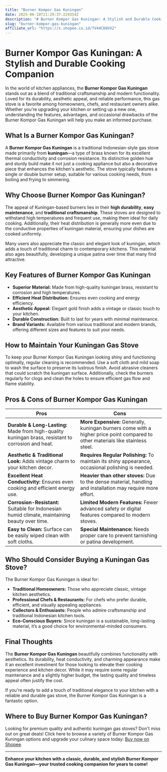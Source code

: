 ```yaml
---
title: "Burner Kompor Gas Kuningan"
date: 2025-06-10T21:29:37.229354Z
description: "# Burner Kompor Gas Kuningan: A Stylish and Durable Cooking Companion..."
slug: "burner-kompor-gas-kuningan"
affiliate_url: "https://s.shopee.co.id/7V44C68VX2"
---
```

# Burner Kompor Gas Kuningan: A Stylish and Durable Cooking Companion

In the world of kitchen appliances, the **Burner Kompor Gas Kuningan** stands out as a blend of traditional craftsmanship and modern functionality. Loved for its durability, aesthetic appeal, and reliable performance, this gas stove is a favorite among homeowners, chefs, and restaurant owners alike. Whether you're upgrading your kitchen or setting up a new one, understanding the features, advantages, and occasional drawbacks of the Burner Kompor Gas Kuningan will help you make an informed purchase.

## What Is a Burner Kompor Gas Kuningan?

A **Burner Kompor Gas Kuningan** is a traditional Indonesian-style gas stove made primarily from **kuningan**—a type of brass known for its excellent thermal conductivity and corrosion resistance. Its distinctive golden hue and sturdy build make it not just a cooking appliance but also a decorative piece that enhances the kitchen's aesthetic. The stove typically features a single or double burner setup, suitable for various cooking needs, from boiling and frying to simmering.

## Why Choose Burner Kompor Gas Kuningan?

The appeal of Kuningan-based burners lies in their **high durability**, **easy maintenance**, and **traditional craftsmanship**. These stoves are designed to withstand high temperatures and frequent use, making them ideal for daily cooking. Additionally, their heat distribution is generally more even due to the conductive properties of kuningan material, ensuring your dishes are cooked uniformly.

Many users also appreciate the classic and elegant look of kuningan, which adds a touch of traditional charm to contemporary kitchens. This material also ages beautifully, developing a unique patina over time that many find attractive.

## Key Features of Burner Kompor Gas Kuningan

- **Superior Material:** Made from high-quality kuningan brass, resistant to corrosion and high temperatures.
- **Efficient Heat Distribution:** Ensures even cooking and energy efficiency.
- **Aesthetic Appeal:** Elegant gold finish adds a vintage or classic touch to your kitchen.
- **Durable Construction:** Built to last for years with minimal maintenance.
- **Brand Variants:** Available from various traditional and modern brands, offering different sizes and features to suit your needs.

## How to Maintain Your Kuningan Gas Stove

To keep your Burner Kompor Gas Kuningan looking shiny and functioning optimally, regular cleaning is recommended. Use a soft cloth and mild soap to wash the surface to preserve its lustrous finish. Avoid abrasive cleaners that could scratch the kuningan surface. Additionally, check the burners regularly for clogs and clean the holes to ensure efficient gas flow and flame stability.

## Pros & Cons of Burner Kompor Gas Kuningan

| Pros | Cons |
| --- | --- |
| **Durable & Long-Lasting:** Made from high-quality kuningan brass, resistant to corrosion and heat. | **More Expensive:** Generally, kuningan burners come with a higher price point compared to other materials like stainless steel. |
| **Aesthetic & Traditional Look:** Adds vintage charm to your kitchen decor. | **Requires Regular Polishing:** To maintain its shiny appearance, occasional polishing is needed. |
| **Excellent Heat Conductivity:** Ensures even cooking and efficient energy use. | **Heavier than other stoves:** Due to the dense material, handling and installation may require more effort. |
| **Corrosion-Resistant:** Suitable for Indonesian humid climate, maintaining beauty over time. | **Limited Modern Features:** Fewer advanced safety or digital features compared to modern stoves. |
| **Easy to Clean:** Surface can be easily wiped clean with soft cloths. | **Special Maintenance:** Needs proper care to prevent tarnishing or patina development. |

## Who Should Consider Buying a Kuningan Gas Stove?

The Burner Kompor Gas Kuningan is ideal for:

- **Traditional Homeowners:** Those who appreciate classic, vintage kitchen aesthetics.
- **Professional Chefs & Restaurants:** For chefs who prefer durable, efficient, and visually appealing appliances.
- **Collectors & Enthusiasts:** People who admire craftsmanship and traditional Indonesian kitchen tools.
- **Eco-Conscious Buyers:** Since kuningan is a sustainable, long-lasting material, it’s a good choice for environmental-minded consumers.

## Final Thoughts

The **Burner Kompor Gas Kuningan** beautifully combines functionality with aesthetics. Its durability, heat conductivity, and charming appearance make it an excellent investment for those looking to elevate their cooking experience and kitchen decor. While it may require some regular maintenance and a slightly higher budget, the lasting quality and timeless appeal often justify the cost.

If you're ready to add a touch of traditional elegance to your kitchen with a reliable and durable gas stove, the Burner Kompor Gas Kuningan is a fantastic option. 

## Where to Buy Burner Kompor Gas Kuningan?

Looking for premium quality and authentic kuningan gas stoves? Don't miss out on great deals! Click here to browse a variety of Burner Kompor Gas Kuningan options and upgrade your culinary space today: [Buy now on Shopee](https://s.shopee.co.id/7V44C68VX2).

---

**Enhance your kitchen with a classic, durable, and stylish Burner Kompor Gas Kuningan—your trusted cooking companion for years to come!**